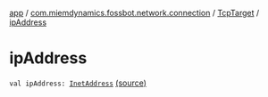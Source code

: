 [app](../../index.md) / [com.miemdynamics.fossbot.network.connection](../index.md) / [TcpTarget](index.md) / [ipAddress](./ip-address.md)

# ipAddress

`val ipAddress: `[`InetAddress`](https://developer.android.com/reference/java/net/InetAddress.html) [(source)](https://github.com/binyot/fossbot/tree/master/app/src/main/java/com/miemdynamics/fossbot/network/connection/TcpConnection.kt#L11)